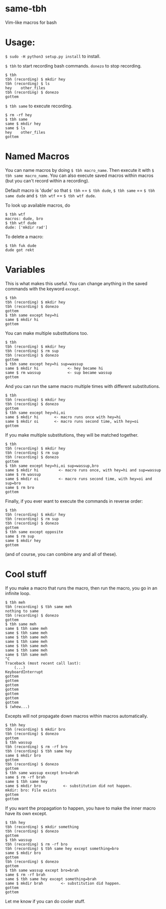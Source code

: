 # same-tbh
Vim-like macros for bash


Usage:
=====

`$ sudo -H python3 setup.py install` to install.

`$ tbh` to start recording bash commands. `donezo` to stop recording.

```
$ tbh
tbh (recording) $ mkdir hey
tbh (recording) $ ls
hey    other_files
tbh (recording) $ donezo
gottem
```

`$ tbh same` to execute recording.

```
$ rm -rf hey
$ tbh same
same $ mkdir hey
same $ ls
hey    other_files
gottem
```


Named Macros
============

You can name macros by doing `$ tbh macro_name`. Then execute it with `$ tbh same macro_name`.
You can also execute saved macros within macros (but you can't record within a recording).

Default macro is 'dude' so that `$ tbh` == `$ tbh dude`, `$ tbh same` == `$ tbh same dude` and `$ tbh wtf` == `$ tbh wtf dude`.

To look up available macros, do 
```
$ tbh wtf
macros: dude, bro
$ tbh wtf dude
dude: ['mkdir rad']
```

To delete a macro:
```
$ tbh fuk dude
dude got rekt
```


Variables
=========

This is what makes this useful. You can change anything in the saved commands with the keyword `except`.

```
$ tbh
tbh (recording) $ mkdir hey
tbh (recording) $ donezo
gottem
$ tbh same except hey=hi
same $ mkdir hi
gottem
```

You can make multiple substitutions too.

```
$ tbh
tbh (recording) $ mkdir hey
tbh (recording) $ rm sup
tbh (recording) $ donezo
gottem
$ tbh same except hey=hi sup=wassup
same $ mkdir hi             <- hey became hi
same $ rm wassup            <- sup became wassup
gottem
```

And you can run the same macro multiple times with different substitutions.

```
$ tbh
tbh (recording) $ mkdir hey
tbh (recording) $ donezo
gottem
$ tbh same except hey=hi,oi
same $ mkdir hi       <- macro runs once with hey=hi
same $ mkdir oi       <- macro runs second time, with hey=oi
gottem
```

If you make multiple substitutions, they will be matched together.

```
$ tbh
tbh (recording) $ mkdir hey
tbh (recording) $ rm sup
tbh (recording) $ donezo
gottem
$ tbh same except hey=hi,oi sup=wassup,bro
same $ mkdir hi         <- macro runs once, with hey=hi and sup=wassup
same $ rm wassup
same $ mkdir oi         <- macro runs second time, with hey=oi and sup=bro
same $ rm bro
gottem
```

Finally, if you ever want to execute the commands in reverse order:

```
$ tbh
tbh (recording) $ mkdir hey
tbh (recording) $ rm sup
tbh (recording) $ donezo
gottem
$ tbh same except opposite
same $ rm sup
same $ mkdir hey
gottem
```

(and of course, you can combine any and all of these).


Cool stuff
==========

If you make a macro that runs the macro, then run the macro, you go in an infinite loop.

```
$ tbh meh
tbh (recording) $ tbh same meh
nothing to same
tbh (recording) $ donezo
gottem
$ tbh same meh
same $ tbh same meh
same $ tbh same meh
same $ tbh same meh
same $ tbh same meh
same $ tbh same meh
same $ tbh same meh
same $ tbh same meh
^C
Traceback (most recent call last):
    (...)
KeyboardInterrupt
gottem
gottem
gottem
gottem
gottem
gottem
gottem
$ (whew...) 
```

Excepts will not propagate down macros within macros automatically. 

```
$ tbh hey
tbh (recording) $ mkdir bro
tbh (recording) $ donezo
gottem
$ tbh wassup
tbh (recording) $ rm -rf bro
tbh (recording) $ tbh same hey
same $ mkdir bro
gottem
tbh (recording) $ donezo
gottem
$ tbh same wassup except bro=brah
same $ rm -rf brah
same $ tbh same hey
same $ mkdir bro          <- substitution did not happen.
mkdir: bro: File exists
gottem
gottem
```

If you want the propagation to happen, you have to make the inner macro have its own except.

```
$ tbh hey
tbh (recording) $ mkdir something
tbh (recording) $ donezo
gottem
$ tbh wassup
tbh (recording) $ rm -rf bro
tbh (recording) $ tbh same hey except something=bro
same $ mkdir bro
gottem
tbh (recording) $ donezo
gottem
$ tbh same wassup except bro=brah
same $ rm -rf brah
same $ tbh same hey except something=brah
same $ mkdir brah        <- substitution did happen.
gottem
gottem
```

Let me know if you can do cooler stuff.
